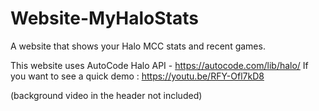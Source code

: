 # Website-MyHaloStats
A website that shows your Halo MCC stats and recent games.

This website uses AutoCode Halo API - https://autocode.com/lib/halo/ 
If you want to see a quick demo : https://youtu.be/RFY-Ofl7kD8

(background video in the header not included)
